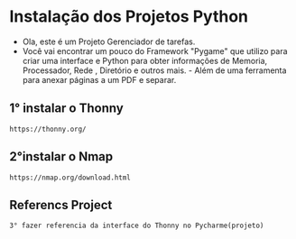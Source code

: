 # Instalação dos Projetos Python

- Ola, este é um Projeto Gerenciador de tarefas.
- Você vai encontrar um pouco do Framework "Pygame" que utilizo para criar uma interface e Python para obter informações de Memoria, Processador, Rede , Diretório e outros mais. - Além de uma ferramenta para anexar páginas a um PDF e separar.


## 1° instalar o Thonny
```
https://thonny.org/
```

## 2°instalar o Nmap
```
https://nmap.org/download.html
```

## Referencs Project
```
3° fazer referencia da interface do Thonny no Pycharme(projeto)
```










